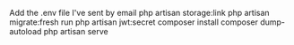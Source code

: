 Add the .env file I've sent by email
php artisan storage:link
php artisan migrate:fresh
run php artisan jwt:secret
composer install
composer dump-autoload
php artisan serve
